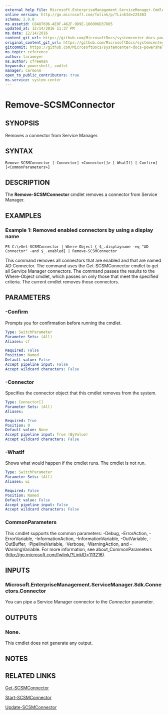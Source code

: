 ```yaml
---
external help file: Microsoft.EnterpriseManagement.ServiceManager.Cmdlets.dll-Help.xml
online version: http://go.microsoft.com/fwlink/p/?LinkId=225363
schema: 2.0.0
ms.assetid: C8487696-AE0F-462F-9D9E-166006D37D05
updated_at: 12/14/2016 11:37 PM
ms.date: 12/14/2016
content_git_url: https://github.com/MicrosoftDocs/systemcenter-docs-powershell/blob/master/systemcenter-cmdlets/SystemCenter2016/ServiceManager/Remove-SCSMConnector.md
original_content_git_url: https://github.com/MicrosoftDocs/systemcenter-docs-powershell/blob/master/systemcenter-cmdlets/SystemCenter2016/ServiceManager/Remove-SCSMConnector.md
gitcommit: https://github.com/MicrosoftDocs/systemcenter-docs-powershell/blob/ddd0fefc9adaabb9394eb6c21b33370913d1830d/systemcenter-cmdlets/SystemCenter2016/ServiceManager/Remove-SCSMConnector.md
ms.topic: reference
author: tarameyer
ms.author: cfreeman
keywords: powershell, cmdlet
manager: carmonm
open_to_public_contributors: true
ms.service: system-center
---
```


# Remove-SCSMConnector

## SYNOPSIS
Removes a connector from Service Manager.

## SYNTAX

```
Remove-SCSMConnector [-Connector] <Connector[]> [-WhatIf] [-Confirm] [<CommonParameters>]
```

## DESCRIPTION
The **Remove-SCSMConnector** cmdlet removes a connector from Service Manager.

## EXAMPLES

### Example 1: Removed enabled connectors by using a display name
```
PS C:\>Get-SCSMConnector | Where-Object { $_.displayname -eq "AD Connector" -and $_.enabled} | Remove-SCSMConnector
```

This command removes all connectors that are enabled and that are named AD Connector.
The command uses the Get-SCSMConnector cmdlet to get all Service Manager connectors.
The command passes the results to the Where-Object cmdlet, which passes on only those that meet the specified criteria.
The current cmdlet removes those connectors.

## PARAMETERS

### -Confirm
Prompts you for confirmation before running the cmdlet.

```yaml
Type: SwitchParameter
Parameter Sets: (All)
Aliases: cf

Required: False
Position: Named
Default value: False
Accept pipeline input: False
Accept wildcard characters: False
```

### -Connector
Specifies the connector object that this cmdlet removes from the system.

```yaml
Type: Connector[]
Parameter Sets: (All)
Aliases: 

Required: True
Position: 0
Default value: None
Accept pipeline input: True (ByValue)
Accept wildcard characters: False
```

### -WhatIf
Shows what would happen if the cmdlet runs.
The cmdlet is not run.

```yaml
Type: SwitchParameter
Parameter Sets: (All)
Aliases: wi

Required: False
Position: Named
Default value: False
Accept pipeline input: False
Accept wildcard characters: False
```

### CommonParameters
This cmdlet supports the common parameters: -Debug, -ErrorAction, -ErrorVariable, -InformationAction, -InformationVariable, -OutVariable, -OutBuffer, -PipelineVariable, -Verbose, -WarningAction, and -WarningVariable. For more information, see about_CommonParameters (http://go.microsoft.com/fwlink/?LinkID=113216).

## INPUTS

### Microsoft.EnterpriseManagement.ServiceManager.Sdk.Connectors.Connector
You can pipe a Service Manager connector to the *Connector* parameter.

## OUTPUTS

### None.
This cmdlet does not generate any output.

## NOTES

## RELATED LINKS

[Get-SCSMConnector](xref:SystemCenter2016/ServiceManager/Get-SCSMConnector.md)

[Start-SCSMConnector](xref:SystemCenter2016/ServiceManager/Start-SCSMConnector.md)

[Update-SCSMConnector](xref:SystemCenter2016/ServiceManager/Update-SCSMConnector.md)


